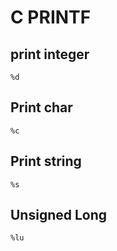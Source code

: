 # C PRINTF

## print integer
`%d`

## Print char
`%c`

## Print string
`%s`

## Unsigned Long
`%lu`
